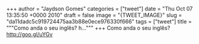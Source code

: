 
+++
author = "Jaydson Gomes"
categories = ["tweet"]
date = "Thu Oct 07 13:35:50 +0000 2010"
draft = false
image = "{TWEET_IMAGE}"
slug = "da11dadc5c919724475aa3b88e0ece976330f666"
tags = ["tweet"]
title = """Como anda o seu inglês? h..."""
+++
Como anda o seu inglês? http://goo.gl/uYGv
